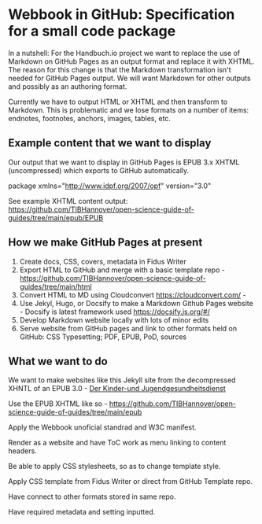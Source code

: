 # Webbook in GitHub: Specification for a small code package

In a nutshell: For the Handbuch.io project we want to replace the use of Markdown on GitHub Pages as an output format and replace it with XHTML. The reason for this change is that the Markdown transformation isn't needed for GitHub Pages output. We will want Markdown for other outputs and possibly as an authoring format.  

Currently we have to output HTML or XHTML and then transform to Markdown. This is problematic and we lose formats on a number of items: endnotes, footnotes, anchors, images, tables, etc.

## Example content that we want to display

Our output that we want to display in GitHub Pages is EPUB 3.x XHTML (uncompressed) which exports to GitHub automatically.

package xmlns="http://www.idpf.org/2007/opf" version="3.0"

See example XHTML content output: https://github.com/TIBHannover/open-science-guide-of-guides/tree/main/epub/EPUB

## How we make GitHub Pages at present

  1. Create docs, CSS, covers, metadata in Fidus Writer
  2. Export HTML to GitHub and merge with a basic template repo - https://github.com/TIBHannover/open-science-guide-of-guides/tree/main/html
  3. Convert HTML to MD using Cloudconvert https://cloudconvert.com/ - 
  4. Use Jekyl, Hugo, or Docsify to make a Markdown Github Pages website - Docsify is latest framework used https://docsify.js.org/#/
  5. Develop Markdown website locally with lots of minor edits
  6. Serve website from GitHub pages and link to other formats held on GitHub: CSS Typesetting; PDF, EPUB, PoD, sources

## What we want to do

We want to make websites like this Jekyll site from the decompressed XHNTL of an EPUB 3.0 - [Der Kinder-und Jugendgesundheitsdienst](https://akademie-oeffentliches-gesundheitswesen.github.io/KJGD/)

Use the EPUB XHTML like so - https://github.com/TIBHannover/open-science-guide-of-guides/tree/main/epub

Apply the Webbook unoficial standrad and W3C manifest.

Render as a website and have ToC work as menu linking to content headers.

Be able to apply CSS stylesheets, so as to change template style.

Apply CSS template from Fidus Writer or direct from GitHub Template repo.

Have connect to other formats stored in same repo.

Have required metadata and setting inputted.


